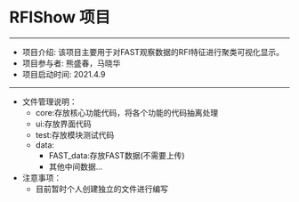 # RFIShow 项目
---
- 项目介绍: 该项目主要用于对FAST观察数据的RFI特征进行聚类可视化显示。
- 项目参与者: 熊盛春，马晓华
- 项目启动时间: 2021.4.9 
---

- 文件管理说明：
    - core:存放核心功能代码，将各个功能的代码抽离处理
    - ui:存放界面代码
    - test:存放模块测试代码
    - data:
        - FAST_data:存放FAST数据(不需要上传)
        - 其他中间数据...
- 注意事项：
    - 目前暂时个人创建独立的文件进行编写